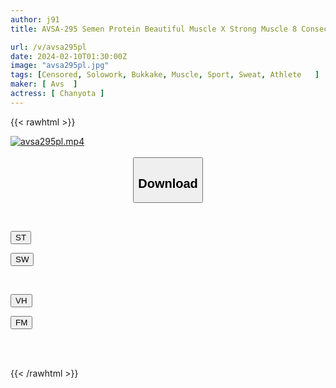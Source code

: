 ```yaml
---
author: j91
title: AVSA-295 Semen Protein Beautiful Muscle X Strong Muscle 8 Consecutive Blowjobs, 10 Follow-up Sex, Endless Obscene Training With Lots Of Bukkake! Chanyota

url: /v/avsa295pl
date: 2024-02-10T01:30:00Z
image: "avsa295pl.jpg"
tags: [Censored, Solowork, Bukkake, Muscle, Sport, Sweat, Athlete	]
maker: [ Avs  ]
actress: [ Chanyota ]
---
```



{{< rawhtml >}}

<div class="video" data-videoid="o2ADXbmbXOiJBpK">
    <a href="javascript:;">
        <img src="/v/avsa295pl/avsa295pl.jpg" width="WIDTH" height="HEIGHT" alt="avsa295pl.mp4" loading="lazy">
    </a>
</div>

<script type="text/javascript" src="https://j91.asia/asset/on-demand-st.js"></script>

<br>
  <link rel="stylesheet" href="https://j91.asia/asset/bs5.css">
  
  <center>
  <button class="btn btn-primary" type="button" data-bs-toggle="collapse" data-bs-target=".multi-collapse" aria-expanded="false" aria-controls="multiCollapseExample1 multiCollapseExample2"><h2>Download</h2></button></center>
</p>
<div class="row">
  <div class="col">
    <div class="collapse multi-collapse" id="multiCollapseExample1">
      <div class="card card-body">
	      	      <br>
<div class="buttons">  
<p><a href="https://streamtape.to/v/o2ADXbmbXOiJBpK" target="_blank"><button class="btn-hover color-3"><i class="fa fa-download"></i> ST</button></a></p>
<p><a href="https://cdnwish.com/eqpcnmnjo9xx" target="_blank"><button class="btn-hover color-2"><i class="fa fa-download"></i> SW</button></a></p></div>
    </div>
  </div>
</div>
  <div class="col">
    <div class="collapse multi-collapse" id="multiCollapseExample2">
      <div class="card card-body">
	      <br>
<div class="buttons">
<p><a href="https://vidhidepro.com/f/0f9qyr8mprh3" target="_blank"><button class="btn-hover color-9"><i class="fa fa-download"></i> VH</button></a></p>
<p><a href="https://filemoon.sx/d/2r27kqdyyi7b"><button class="btn-hover color-8"><i class="fa fa-download"></i> FM</button></a></p></div>
<br><br>
      </div>
    </div>
  </div>
</div>

{{< /rawhtml >}}